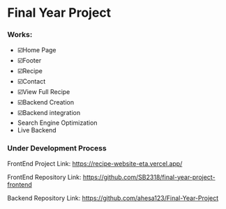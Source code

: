 

# Final Year Project 

### Works:

* ☑️Home Page
* ☑️Footer
* ☑️Recipe
* ☑️Contact
* ☑️View Full Recipe
* ☑️Backend Creation
* ☑️Backend integration
* Search Engine Optimization
* Live Backend

 ### Under Development Process 

FrontEnd Project Link: https://recipe-website-eta.vercel.app/

FrontEnd Repository Link: https://github.com/SB2318/final-year-project-frontend

Backend Repository Link: https://github.com/ahesa123/Final-Year-Project

